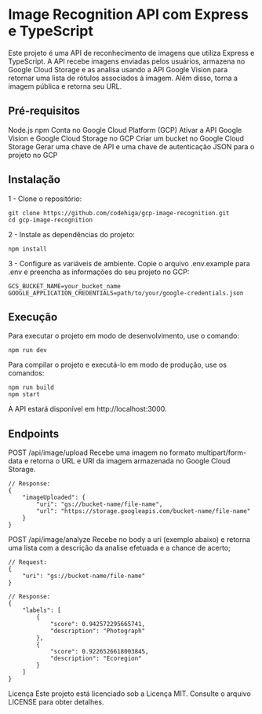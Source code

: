 # Image Recognition API com Express e TypeScript

Este projeto é uma API de reconhecimento de imagens que utiliza Express e TypeScript. A API recebe imagens enviadas pelos usuários, armazena no Google Cloud Storage e as analisa usando a API Google Vision para retornar uma lista de rótulos associados à imagem. Além disso, torna a imagem pública e retorna seu URL.

## Pré-requisitos

Node.js
npm
Conta no Google Cloud Platform (GCP)
Ativar a API Google Vision e Google Cloud Storage no GCP
Criar um bucket no Google Cloud Storage
Gerar uma chave de API e uma chave de autenticação JSON para o projeto no GCP

## Instalação

1 - Clone o repositório:

```
git clone https://github.com/codehiga/gcp-image-recognition.git
cd gcp-image-recognition
```

2 - Instale as dependências do projeto:

```
npm install
```

3 - Configure as variáveis de ambiente. Copie o arquivo .env.example para .env e preencha as informações do seu projeto no GCP:

```
GCS_BUCKET_NAME=your_bucket_name
GOOGLE_APPLICATION_CREDENTIALS=path/to/your/google-credentials.json
```

## Execução

Para executar o projeto em modo de desenvolvimento, use o comando:

```
npm run dev
```

Para compilar o projeto e executá-lo em modo de produção, use os comandos:

```
npm run build
npm start
```

A API estará disponível em http://localhost:3000.

## Endpoints

POST /api/image/upload
Recebe uma imagem no formato multipart/form-data e retorna o URL e URI da imagem armazenada no Google Cloud Storage.

```
// Response:
{
    "imageUploaded": {
        "uri": "gs://bucket-name/file-name",
        "url": "https://storage.googleapis.com/bucket-name/file-name"
    }
}
```

POST /api/image/analyze
Recebe no body a uri (exemplo abaixo) e retorna uma lista com a descrição da analise efetuada e a chance de acerto;

```
// Request:
{
    "uri": "gs://bucket-name/file-name"
}
```

```
// Response:
{
    "labels": [
        {
            "score": 0.942572295665741,
            "description": "Photograph"
        },
        {
            "score": 0.9226526618003845,
            "description": "Ecoregion"
        }
    ]
}
```

Licença
Este projeto está licenciado sob a Licença MIT. Consulte o arquivo LICENSE para obter detalhes.
